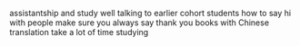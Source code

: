 assistantship and study well
talking to earlier cohort students
how to say hi with people
make sure you always say thank you
books with Chinese translation 
take a lot of time studying
